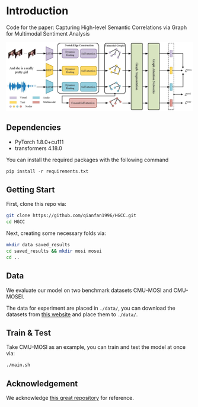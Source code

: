 # Introduction

Code for the paper: Capturing High-level Semantic Correlations via Graph for Multimodal Sentiment Analysis

![Framework of HGCC](./imgs/framework.jpg)



## Dependencies

* PyTorch 1.8.0+cu111
* transformers 4.18.0

You can install the required packages with the following command
```python
pip install -r requirements.txt
```


## Getting Start

First, clone this repo via:

```bash
git clone https://github.com/qianfan1996/HGCC.git
cd HGCC
```

Next, creating some necessary folds via:
```bash
mkdir data saved_results
cd saved_results && mkdir mosi mosei 
cd ..
```

## Data

We evaluate our model on two benchmark datasets CMU-MOSI and CMU-MOSEI.

The data for experiment are placed in `./data/`, you can download the datasets from [this website](https://github.com/thuiar/Self-MM)
and place them to `./data/`.

## Train & Test
Take CMU-MOSI as an example, you can train and test the model at once via:

```bash
./main.sh
```

## Acknowledgement
We acknowledge [this great repository](https://github.com/lzjjeff/HGraph-CL) for reference.
